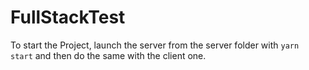 # FullStackTest

To start the Project, launch the server from the server folder with `yarn start` and then do the same with the client one.

